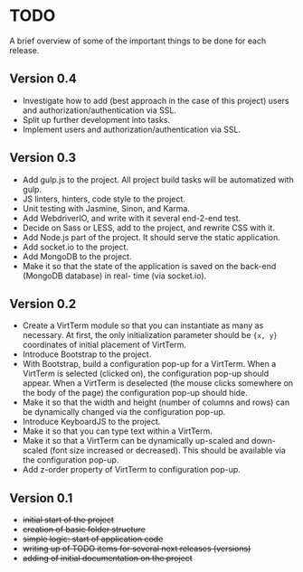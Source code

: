 TODO
====

A brief overview of some of the important things to be done for each release.


Version 0.4
-----------

- Investigate how to add (best approach in the case of this project) users and authorization/authentication via SSL.
- Split up further development into tasks.
- Implement users and authorization/authentication via SSL.


Version 0.3
-----------

- Add gulp.js to the project. All project build tasks will be automatized with gulp.
- JS linters, hinters, code style to the project.
- Unit testing with Jasmine, Sinon, and Karma.
- Add WebdriverIO, and write with it several end-2-end test.
- Decide on Sass or LESS, add to the project, and rewrite CSS with it.
- Add Node.js part of the project. It should serve the static application.
- Add socket.io to the project.
- Add MongoDB to the project.
- Make it so that the state of the application is saved on the back-end (MongoDB database) in real- time (via
socket.io).


Version 0.2
-----------

- Create a VirtTerm module so that you can instantiate as many as necessary. At first, the only initialization parameter
should be `{x, y}` coordinates of initial placement of VirtTerm.
- Introduce Bootstrap to the project.
- With Bootstrap, build a configuration pop-up for a VirtTerm. When a VirtTerm is selected (clicked on), the
configuration pop-up should appear. When a VirtTerm is deselected (the mouse clicks somewhere on the body of the page)
the configuration pop-up should hide.
- Make it so that the width and height (number of columns and rows) can be dynamically changed via the configuration
pop-up.
- Introduce KeyboardJS to the project.
- Make it so that you can type text within a VirtTerm.
- Make it so that a VirtTerm can be dynamically up-scaled and down-scaled (font size increased or decreased). This
should be available via the configuration pop-up.
- Add z-order property of VirtTerm to configuration pop-up.


Version 0.1
-----------

- ~~initial start of the project~~
- ~~creation of basic folder structure~~
- ~~simple logic: start of application code~~
- ~~writing up of TODO items for several next releases (versions)~~
- ~~adding of initial documentation on the project~~
